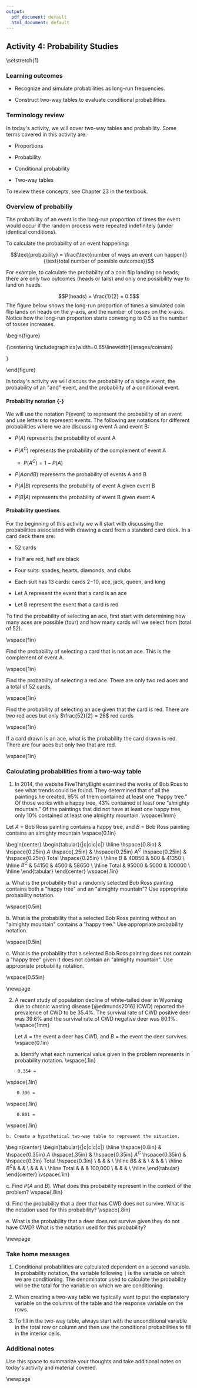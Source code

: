```yaml
---
output:
  pdf_document: default
  html_document: default
---
```

## Activity 4:  Probability Studies

\setstretch{1}

### Learning outcomes

* Recognize and simulate probabilities as long-run frequencies.

* Construct two-way tables to evaluate conditional probabilities.

### Terminology review

In today's activity, we will cover two-way tables and probability.  Some terms covered in this activity are:

* Proportions 

* Probability

* Conditional probability

* Two-way tables

To review these concepts, see Chapter 23 in the textbook.  

### Overview of probabiliy

The probability of an event is the long-run proportion of times the event would occur if the random process were repeated indefinitely (under identical conditions).

To calculate the probability of an event happening:

$$\text{probability} = \frac{\text{number of ways an event can happen}}{\text{total number of possible outcomes}}$$

For example, to calculate the probability of a coin flip landing on heads; there are only two outcomes (heads or tails) and only one possibility way to land on heads. 

$$P(heads) = \frac{1}{2} = 0.5$$
The figure below shows the long-run proportion of times a simulated coin flip lands on heads on the y-axis, and the number of tosses on the x-axis. Notice how the long-run proportion starts converging to 0.5 as the number of tosses increases.

\begin{figure}

{\centering \includegraphics[width=0.65\linewidth]{images/coinsim} 

}

\end{figure}

In today's activity we will discuss the probability of a single event, the probability of an "and" event, and the probability of a conditional event.  

#### Probability notation {-}

We will use the notation P(event) to represent the probability of an event and use letters to represent events.  The following are notations for different probabilities where we are discussing event A and event B:

* $P(A)$ represents the probability of event A

* $P(A^C)$ represents the probability of the complement of event A

    * $P(A^C) = 1 - P(A)$
    
* $P(A and B)$ represents the probability of events A and B

* $P(A|B)$ represents the probability of event A given event B

* $P(B|A)$ represents the probability of event B given event A

#### Probability questions

For the beginning of this activity we will start with discussing the probabilities associated with drawing a card from a standard card deck.  In a card deck there are:

* 52 cards

* Half are red, half are black

* Four suits: spades, hearts, diamonds, and clubs

* Each suit has 13 cards: cards 2$-$10, ace, jack, queen, and king

- Let A represent the event that a card is an ace

- Let B represent the event that a card is red

To find the probability of selecting an ace, first start with determining how many aces are possible (four) and how many cards will we select from (total of 52).

\vspace{1in}

Find the probability of selecting a card that is not an ace.  This is the complement of event A.

\vspace{1in}

Find the probability of selecting a red ace.  There are only two red aces and a total of 52 cards.

\vspace{1in}

Find the probability of selecting an ace given that the card is red.  There are two red aces but only $\frac{52}{2} = 26$ red cards

\vspace{1in}

If a card drawn is an ace, what is the probability the card drawn is red.  There are four aces but only two that are red.

\vspace{1in}

<!-- #### In your groups {-} -->

<!-- Rolling a six-sided die.   -->

<!-- * Let event A represent rolling an odd number -->

<!-- * Let event B represent rolling a prime number -->

<!-- 1. Calculate the probability of rolling an odd number.  Use appropriate probability notation. -->

<!-- \vspace{1in} -->

<!-- 2. If a dice roll is a prime number, what is the probability the dice roll is an odd number.  Use appropriate probability notation. -->

<!-- \vspace{1in} -->

<!-- 3. Calculate the probability a die roll results in both an even number and a prime number.  Use appropriate probability notation. -->

<!-- \vspace{1in} -->


### Calculating probabilities from a two-way table

1. In 2014, the website FiveThirtyEight examined the works of Bob Ross to see what trends could be found. They determined that of all the paintings he created, 95% of them contained at least one “happy tree.” Of those works with a happy tree, 43% contained at least one “almighty mountain.” Of the paintings that did not have at least one happy tree, only 10% contained at least one almighty mountain.
\vspace{1mm}

Let $A$ = Bob Ross painting contains a happy tree, and $B$ = Bob Ross painting contains an almighty mountain
\vspace{0.1in}

\begin{center}
\begin{tabular}{|c|c|c|c|} \hline
\hspace{0.8in} & \hspace{0.25in}  $A$ \hspace{.25in} & \hspace{0.25in} $A^C$ \hspace{0.25in} & \hspace{0.25in} Total \hspace{0.25in} \\ \hline
 $B$ & 40850 & 500 & 41350 \\ \hline
 $B^C$ & 54150 & 4500 & 58650 \\ \hline
Total & 95000 & 5000 & 100000 \\ \hline
\end{tabular}
\end{center}
\vspace{.1in}

a. What is the probability that a randomly selected Bob Ross painting contains both a "happy tree" and an "almighty mountain"?  Use appropriate probability notation.

\vspace{0.5in}

b. What is the probability that a selected Bob Ross painting without an "almighty mountain" contains a "happy tree."  Use appropriate probability notation.

\vspace{0.5in}

c. What is the probability that a selected Bob Ross painting does not contain a "happy tree" given it does not contain an "almighty mountain".  Use appropriate probability notation.

\vspace{0.55in}

\newpage

2. A recent study of population decline of white-tailed deer in Wyoming due to chronic wasting disease [@edmunds2016] (CWD) reported the prevalence of CWD to be 35.4\%.  The survival rate of CWD positive deer was 39.6\% and the survival rate of CWD negative deer was 80.1\%.  
\vspace{1mm}

    Let $A$ = the event a deer has CWD, and $B$ = the event the deer survives.
\vspace{0.1in}

    a. Identify what each numerical value given in the problem represents in probability notation.
\vspace{.1in}

        0.354 =  
\vspace{.1in}
 
        0.396 =  
\vspace{.1in}

        0.801 =  
\vspace{.1in}

    b. Create a hypothetical two-way table to represent the situation.  
    
\begin{center}
\begin{tabular}{|c|c|c|c|} \hline
\hspace{0.8in} & \hspace{0.35in} $A$ \hspace{.35in} & \hspace{0.35in} $A^C$  \hspace{0.35in} & \hspace{0.3in} Total \hspace{0.3in} \\ 
& & & \\ \hline
$B$& & & \\ 
& & & \\ \hline
$B^C$& & & \\ 
& & & \\ \hline
Total & & & 100,000 \\ 
& & & \\ \hline
\end{tabular}
\end{center}
\vspace{.1in}

   c. Find $P(A \mbox{ and } B)$. What does this probability represent in the context of the problem?
\vspace{.8in}

   d. Find the probability that a deer that has CWD does not survive. What is the notation used for this probability?
\vspace{.8in}

   e.  What is the probability that a deer does not survive given they do not have CWD?  What is the notation used for this probability?

\newpage 

### Take home messages

1.  Conditional probabilities are calculated dependent on a second variable.  In probability notation, the variable following `|` is the variable on which we are conditioning.  The denominator used to calculate the probability will be the total for the variable on which we are conditioning.  


2. When creating a two-way table we typically want to put the explanatory variable on the columns of the table and the response variable on the rows.


3. To fill in the two-way table, always start with the unconditional variable in the total row or column and then use the conditional probabilities to fill in the interior cells.

### Additional notes

Use this space to summarize your thoughts and take additional notes on today's activity and material covered.

\newpage
